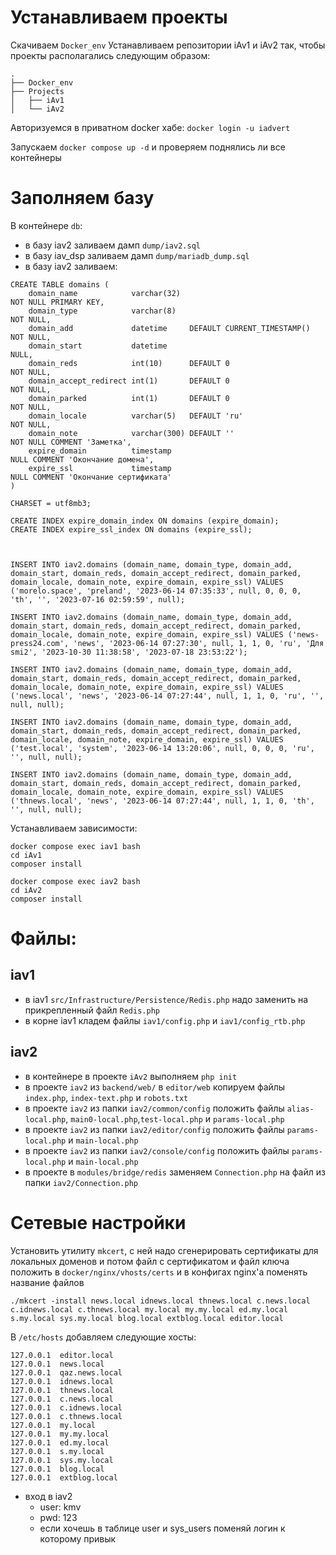 # Устанавливаем проекты
Скачиваем `Docker_env`
Устанавливаем репозитории iAv1 и iAv2 так, чтобы проекты располагались следующим образом:
```
.
├── Docker_env
├── Projects
│   ├── iAv1
│   └── iAv2

```

Авторизуемся в приватном docker хабе:
`docker login -u iadvert`

Запускаем `docker compose up -d` и проверяем поднялись ли все контейнеры
# Заполняем базу
В контейнере `db`:
- в базу iav2 заливаем дамп `dump/iav2.sql`
- в базу iav_dsp заливаем дамп `dump/mariadb_dump.sql`
- в базу iav2 заливаем:
```
CREATE TABLE domains (
    domain_name            varchar(32)                              NOT NULL PRIMARY KEY,
    domain_type            varchar(8)                               NOT NULL,
    domain_add             datetime     DEFAULT CURRENT_TIMESTAMP() NOT NULL,
    domain_start           datetime                                 NULL,
    domain_reds            int(10)      DEFAULT 0                   NOT NULL,
    domain_accept_redirect int(1)       DEFAULT 0                   NOT NULL,
    domain_parked          int(1)       DEFAULT 0                   NOT NULL,
    domain_locale          varchar(5)   DEFAULT 'ru'                NOT NULL,
    domain_note            varchar(300) DEFAULT ''                  NOT NULL COMMENT 'Заметка',
    expire_domain          timestamp                                NULL COMMENT 'Окончание домена',
    expire_ssl             timestamp                                NULL COMMENT 'Окончание сертификата'
)

CHARSET = utf8mb3;

CREATE INDEX expire_domain_index ON domains (expire_domain);
CREATE INDEX expire_ssl_index ON domains (expire_ssl);
    
      

INSERT INTO iav2.domains (domain_name, domain_type, domain_add, domain_start, domain_reds, domain_accept_redirect, domain_parked, domain_locale, domain_note, expire_domain, expire_ssl) VALUES ('morelo.space', 'preland', '2023-06-14 07:35:33', null, 0, 0, 0, 'th', '', '2023-07-16 02:59:59', null);

INSERT INTO iav2.domains (domain_name, domain_type, domain_add, domain_start, domain_reds, domain_accept_redirect, domain_parked, domain_locale, domain_note, expire_domain, expire_ssl) VALUES ('news-press24.com', 'news', '2023-06-14 07:27:30', null, 1, 1, 0, 'ru', 'Для smi2', '2023-10-30 11:38:58', '2023-07-18 23:53:22');

INSERT INTO iav2.domains (domain_name, domain_type, domain_add, domain_start, domain_reds, domain_accept_redirect, domain_parked, domain_locale, domain_note, expire_domain, expire_ssl) VALUES ('news.local', 'news', '2023-06-14 07:27:44', null, 1, 1, 0, 'ru', '', null, null);

INSERT INTO iav2.domains (domain_name, domain_type, domain_add, domain_start, domain_reds, domain_accept_redirect, domain_parked, domain_locale, domain_note, expire_domain, expire_ssl) VALUES ('test.local', 'system', '2023-06-14 13:20:06', null, 0, 0, 0, 'ru', '', null, null);

INSERT INTO iav2.domains (domain_name, domain_type, domain_add, domain_start, domain_reds, domain_accept_redirect, domain_parked, domain_locale, domain_note, expire_domain, expire_ssl) VALUES ('thnews.local', 'news', '2023-06-14 07:27:44', null, 1, 1, 0, 'th', '', null, null);
```

Устанавливаем зависимости:
```
docker compose exec iav1 bash
cd iAv1
composer install
```

```
docker compose exec iav2 bash
cd iAv2
composer install
```

# Файлы:
## iav1
- в iav1 `src/Infrastructure/Persistence/Redis.php` надо  заменить на прикрепленный файл `Redis.php` 
- в корне iav1 кладем файлы `iav1/config.php` и `iav1/config_rtb.php`
## iav2
- в контейнере в проекте `iAv2` выполняем `php init`
- в проекте `iav2` из `backend/web/` в `editor/web` копируем файлы `index.php`, `index-text.php` и `robots.txt`
- в проекте `iav2` из папки `iav2/common/config` положить файлы `alias-local.php`, `main0-local.php`,`test-local.php` и `params-local.php`
- в проекте `iav2` из папки `iav2/editor/config` положить файлы `params-local.php` и `main-local.php`
- в проекте `iav2` из папки `iav2/console/config` положить файлы `params-local.php` и `main-local.php`
- в проекте в `modules/bridge/redis` заменяем `Connection.php` на файл из папки `iav2/Connection.php`

# Сетевые настройки
Установить утилиту `mkcert`, с ней надо сгенерировать сертификаты для локальных доменов
и потом файл с сертификатом и файл ключа положить в `docker/nginx/vhosts/certs` и в конфигах nginx'a поменять название файлов
```
./mkcert -install news.local idnews.local thnews.local c.news.local c.idnews.local c.thnews.local my.local my.my.local ed.my.local s.my.local sys.my.local blog.local extblog.local editor.local
```

В `/etc/hosts` добавляем следующие хосты:
```
127.0.0.1  editor.local
127.0.0.1  news.local
127.0.0.1  qaz.news.local
127.0.0.1  idnews.local
127.0.0.1  thnews.local
127.0.0.1  c.news.local
127.0.0.1  c.idnews.local
127.0.0.1  c.thnews.local
127.0.0.1  my.local
127.0.0.1  my.my.local
127.0.0.1  ed.my.local
127.0.0.1  s.my.local
127.0.0.1  sys.my.local
127.0.0.1  blog.local
127.0.0.1  extblog.local
```

- вход в iav2
	- user: kmv
	- pwd: 123
	- если хочешь в таблице user и sys_users поменяй логин к которому привык
